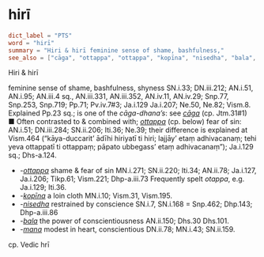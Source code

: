 # hirī

``` toml
dict_label = "PTS"
word = "hirī"
summary = "Hiri & hirī feminine sense of shame, bashfulness,"
see_also = ["cāga", "ottappa", "ottappa", "kopīna", "nisedha", "bala", "mana"]
```

Hiri & hirī

feminine sense of shame, bashfulness, shyness SN.i.33; DN.iii.212; AN.i.51, AN.i.95; AN.iii.4 sq., AN.iii.331, AN.iii.352, AN.iv.11, AN.iv.29; Snp.77, Snp.253, Snp.719; Pp.71; Pv.iv.7#3; Ja.i.129 Ja.i.207; Ne.50, Ne.82; Vism.8. Explained Pp.23 sq.; is one of the *cāga\-dhana’s*: see *[cāga](cāga.md)* (cp. Jtm.31#1)  
■ Often contrasted to & combined with; *[ottappa](ottappa.md)* (cp. below) fear of sin: AN.i.51; DN.iii.284; SN.ii.206; Iti.36; Ne.39; their difference is explained at Vism.464 (“kāya\-duccarit’ ādīhi hiriyatī ti hiri; lajjāy’ etaṃ adhivacanaṃ; tehi yeva ottappatī ti ottappaṃ; pāpato ubbegass’ etaṃ adhivacanaṃ”); Ja.i.129 sq.; Dhs\-a.124.

* *\-[ottappa](ottappa.md)* shame & fear of sin MN.i.271; SN.ii.220; Iti.34; AN.ii.78; Ja.i.127, Ja.i.206; Tikp.61; Vism.221; Dhp\-a.iii.73 Frequently spelt *otappa*, e.g. Ja.i.129; Iti.36.
* *\-[kopīna](kopīna.md)* a loin cloth MN.i.10; Vism.31, Vism.195.
* *\-[nisedha](nisedha.md)* restrained by conscience SN.i.7, SN.i.168 = Snp.462; Dhp.143; Dhp\-a.iii.86
* *\-[bala](bala.md)* the power of conscientiousness AN.ii.150; Dhs.30 Dhs.101.
* *\-[mana](mana.md)* modest in heart, conscientious DN.ii.78; MN.i.43; SN.ii.159.

cp. Vedic hrī

